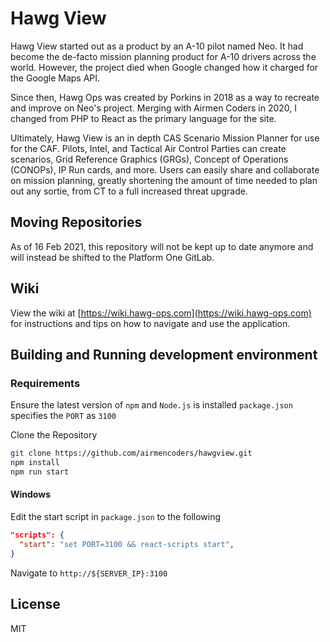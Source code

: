 # Hawg View
Hawg View started out as a product by an A-10 pilot named Neo. It had become the de-facto mission planning product for A-10 drivers across the world.
However, the project died when Google changed how it charged for the Google Maps API.

Since then, Hawg Ops was created by Porkins in 2018 as a way to recreate and improve on Neo's project.
Merging with Airmen Coders in 2020, I changed from PHP to React as the primary language for the site.

Ultimately, Hawg View is an in depth CAS Scenario Mission Planner for use for the CAF. Pilots, Intel, and Tactical Air Control Parties can create scenarios, Grid Reference Graphics (GRGs), Concept of Operations (CONOPs), IP Run cards, and more. 
Users can easily share and collaborate on mission planning, greatly shortening the amount of time needed to plan out any sortie, from CT to a full increased threat upgrade.

## Moving Repositories
As of 16 Feb 2021, this repository will not be kept up to date anymore and will instead be shifted to the Platform One GitLab.

## Wiki
View the wiki at [https://wiki.hawg-ops.com](https://wiki.hawg-ops.com) for instructions and tips on how to navigate and use the application.

## Building and Running development environment
### Requirements
Ensure the latest version of `npm` and `Node.js` is installed
`package.json` specifies the `PORT` as `3100`

Clone the Repository
```bash
git clone https://github.com/airmencoders/hawgview.git
npm install
npm run start
```

#### Windows
Edit the start script in `package.json` to the following
```json
"scripts": {
  "start": "set PORT=3100 && react-scripts start",
}
```

Navigate to `http://${SERVER_IP}:3100`

## License
MIT

